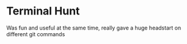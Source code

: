 # Terminal Hunt
Was fun and useful at the same time, really gave a huge headstart on different git commands
